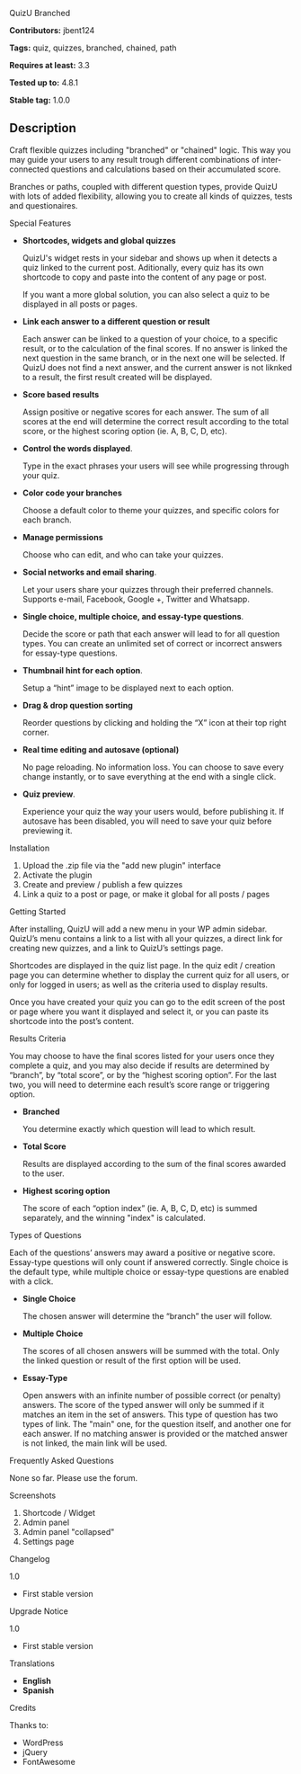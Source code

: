  QuizU Branched 

**Contributors:** jbent124

**Tags:** quiz, quizzes, branched, chained, path

**Requires at least:** 3.3

**Tested up to:** 4.8.1

**Stable tag:** 1.0.0


## Description 

Craft flexible quizzes including "branched" or "chained" logic. This way you may guide your users to any result trough different combinations of inter-connected questions and calculations based on their accumulated score.

Branches or paths, coupled with different question types, provide QuizU with lots of added flexibility, allowing you to create all kinds of quizzes, tests and questionaires.


 Special Features 

*	**Shortcodes, widgets and global quizzes**

	QuizU's widget rests in your sidebar and shows up when it detects a quiz linked to the current post. Aditionally, every quiz has its own shortcode to copy and paste into the content of any page or post.

	If you want a more global solution, you can also select a quiz to be displayed in all posts or pages.


*	**Link each answer to a different question or result**

	Each answer can be linked to a question of your choice, to a specific result, or to the calculation of the final scores. If no answer is linked the next question in the same branch, or in the next one will be selected. If QuizU does not find a next answer, and the current answer is not liknked to a result, the first result created will be displayed.


*	**Score based results**

	Assign positive or negative scores for each answer. The sum of all scores at the end will determine the correct result according to the total score, or the highest scoring option (ie. A, B, C, D, etc).


*	**Control the words displayed**.

	Type in the exact phrases your users will see while progressing through your quiz.


*	**Color code your branches**

	Choose a default color to theme your quizzes, and specific colors for each branch.


*	**Manage permissions**

	Choose who can edit, and who can take your quizzes.


*	**Social networks and email sharing**.

	Let your users share your quizzes through their preferred channels. Supports e-mail, Facebook, Google +, Twitter and Whatsapp.


*	**Single choice, multiple choice, and essay-type questions**.

	Decide the score or path that each answer will lead to for all question types. You can create an unlimited set of correct or incorrect answers for essay-type questions.


*	**Thumbnail hint for each option**.

	Setup a “hint” image to be displayed next to each option.


*	**Drag & drop question sorting**

	Reorder questions by clicking and holding the “X” icon at their top right corner.


*	**Real time editing and autosave (optional)**

	No page reloading. No information loss. You can choose to save every change instantly, or to save everything at the end with a single click.


*	**Quiz preview**.

	Experience your quiz the way your users would, before publishing it. If autosave has been disabled, you will need to save your quiz before previewing it.


 Installation 

1.	Upload the .zip file via the "add new plugin" interface
2.	Activate the plugin
3.	Create and preview / publish a few quizzes
4.	Link a quiz to a post or page, or make it global for all posts / pages


 Getting Started 

After installing, QuizU will add a new menu in your WP admin sidebar. QuizU’s menu contains a link to a list with all your quizzes, a direct link for creating new quizzes, and a link to QuizU’s settings page.

Shortcodes are displayed in the quiz list page. In the quiz edit / creation page you can determine whether to display the current quiz for all users, or only for logged in users; as well as the criteria used to display results.

Once you have created your quiz you can go to the edit screen of the post or page where you want it displayed and select it, or you can paste its shortcode into the post’s content.


 Results Criteria 

You may choose to have the final scores listed for your users once they complete a quiz, and you may also decide if results are determined by “branch”, by “total score”, or by the “highest scoring option”. For the last two, you will need to determine each result’s score range or triggering option.


*	**Branched**

	You determine exactly which question will lead to which result.

*	**Total Score**

	Results are displayed according to the sum of the final scores awarded to the user.

*	**Highest scoring option**

	The score of each “option index” (ie. A, B, C, D, etc) is summed separately, and the winning "index" is calculated.


 Types of Questions 

Each of the questions’ answers may award a positive or negative score. Essay-type questions will only count if answered correctly. Single choice is the default type, while multiple choice or essay-type questions are enabled with a click.


*	**Single Choice**

	The chosen answer will determine the “branch” the user will follow.


*	**Multiple Choice**

	The scores of all chosen answers will be summed with the total. Only the linked question or result of the first option will be used. 


*	**Essay-Type**


	Open answers with an infinite number of possible correct (or penalty) answers. The score of the typed answer will only be summed if it matches an item in the set of answers. This type of question has two types of link. The "main" one, for the question itself, and another one for each answer. If no matching answer is provided or the matched answer is not linked, the main link will be used.


 Frequently Asked Questions 

None so far. Please use the forum.


 Screenshots 

1. Shortcode / Widget
2. Admin panel
2. Admin panel "collapsed"
3. Settings page


 Changelog 

 1.0 

*	First stable version


 Upgrade Notice 

 1.0 

*	First stable version


 Translations 

*	**English**
*	**Spanish**


 Credits 

Thanks to:

*	WordPress
*	jQuery
*	FontAwesome
